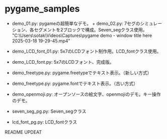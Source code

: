 # pygame_samples

 + demo_01.py: pygameの超簡単なデモ。 + demo_02.py: 7セグのシミュレーション、各セグメントを2ブロックで構成。Seven_segクラス使用。
 "C:\Users\sotak\Videos\Captures\pygame demo - window title here 2025-03-18 19-29-45.mp4"
 + demo_LCD_font_01.py: 5x7のLCDフォント制作用。LCD_fontクラス使用。
 + demo_LCD_font.py: 5x7のLCDフォント、完成版。

 + demo_freetype.py: pygame.freetypeでテキスト表示。（新しい方式）
 + demo_freetype.py: pygame.fontでテキスト表示。（古い方式）
 + demo_openmoji.py: オープンソースの絵文字、openmojiのデモ。キー操作のデモ。
 + seven_seg_pg.py: Seven_segクラス
 + lcd_font_pg.py: LCD_fontクラス

README UPDEAT
